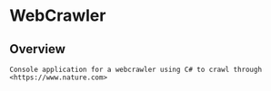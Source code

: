 # WebCrawler

## Overview
	Console application for a webcrawler using C# to crawl through <https://www.nature.com>